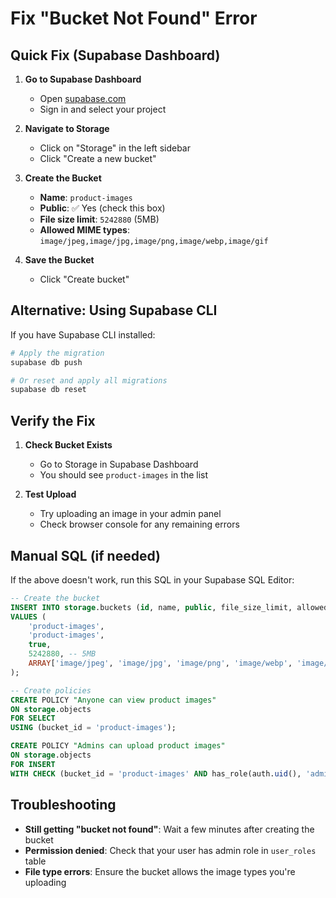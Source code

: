 # Fix "Bucket Not Found" Error

## Quick Fix (Supabase Dashboard)

1. **Go to Supabase Dashboard**
   - Open [supabase.com](https://supabase.com)
   - Sign in and select your project

2. **Navigate to Storage**
   - Click on "Storage" in the left sidebar
   - Click "Create a new bucket"

3. **Create the Bucket**
   - **Name**: `product-images`
   - **Public**: ✅ Yes (check this box)
   - **File size limit**: `5242880` (5MB)
   - **Allowed MIME types**: `image/jpeg,image/jpg,image/png,image/webp,image/gif`

4. **Save the Bucket**
   - Click "Create bucket"

## Alternative: Using Supabase CLI

If you have Supabase CLI installed:

```bash
# Apply the migration
supabase db push

# Or reset and apply all migrations
supabase db reset
```

## Verify the Fix

1. **Check Bucket Exists**
   - Go to Storage in Supabase Dashboard
   - You should see `product-images` in the list

2. **Test Upload**
   - Try uploading an image in your admin panel
   - Check browser console for any remaining errors

## Manual SQL (if needed)

If the above doesn't work, run this SQL in your Supabase SQL Editor:

```sql
-- Create the bucket
INSERT INTO storage.buckets (id, name, public, file_size_limit, allowed_mime_types)
VALUES (
    'product-images', 
    'product-images', 
    true,
    5242880, -- 5MB
    ARRAY['image/jpeg', 'image/jpg', 'image/png', 'image/webp', 'image/gif']
);

-- Create policies
CREATE POLICY "Anyone can view product images"
ON storage.objects
FOR SELECT
USING (bucket_id = 'product-images');

CREATE POLICY "Admins can upload product images"
ON storage.objects
FOR INSERT
WITH CHECK (bucket_id = 'product-images' AND has_role(auth.uid(), 'admin'));
```

## Troubleshooting

- **Still getting "bucket not found"**: Wait a few minutes after creating the bucket
- **Permission denied**: Check that your user has admin role in `user_roles` table
- **File type errors**: Ensure the bucket allows the image types you're uploading
